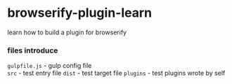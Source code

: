 # browserify-plugin-learn
learn how to build a plugin for browserify

### files introduce  
`gulpfile.js`   - gulp config file  
`src`		- test entry file
`dist`		- test target file
`plugins`	- test plugins wrote by self 

